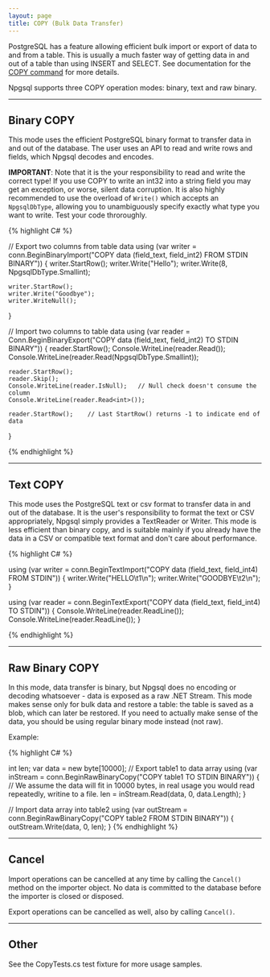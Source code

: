 ```yaml
---
layout: page
title: COPY (Bulk Data Transfer)
---
```


PostgreSQL has a feature allowing efficient bulk import or export of data to and from a table. This is usually a much faster way of getting
data in and out of a table than using INSERT and SELECT. See documentation for the [COPY command](http://www.postgresql.org/docs/current/static/sql-copy.html)
for more details.

Npgsql supports three COPY operation modes: binary, text and raw binary.

---

## Binary COPY

This mode uses the efficient PostgreSQL binary format to transfer data in and out of the database.
The user uses an API to read and write rows and fields, which Npgsql decodes and encodes.

<strong>IMPORTANT</strong>: Note that it is the your responsibility to read and write the correct type!
If you use COPY to write an int32 into a string field you may get an exception, or worse, silent data corruption.
It is also highly recommended to use the overload of `Write()` which accepts an `NpgsqlDbType`, allowing you
to unambiguously specify exactly what type you want to write. Test your code throroughly.

{% highlight C# %}

// Export two columns from table data
using (var writer = conn.BeginBinaryImport("COPY data (field_text, field_int2) FROM STDIN BINARY"))
{
    writer.StartRow();
    writer.Write("Hello");
    writer.Write(8, NpgsqlDbType.Smallint);

    writer.StartRow();
    writer.Write("Goodbye");
    writer.WriteNull();
}

// Import two columns to table data
using (var reader = Conn.BeginBinaryExport("COPY data (field_text, field_int2) TO STDIN BINARY"))
{
    reader.StartRow();
    Console.WriteLine(reader.Read<string>());
    Console.WriteLine(reader.Read<int>(NpgsqlDbType.Smallint));

    reader.StartRow();
    reader.Skip();
    Console.WriteLine(reader.IsNull);   // Null check doesn't consume the column
    Console.WriteLine(reader.Read<int>());

    reader.StartRow();    // Last StartRow() returns -1 to indicate end of data
}

{% endhighlight %}

---

## Text COPY

This mode uses the PostgreSQL text or csv format to transfer data in and out of the database.
It is the user's responsibility to format the text or CSV appropriately, Npgsql simply provides a TextReader or
Writer. This mode is less efficient than binary copy, and is suitable mainly if you already have the data in a CSV
or compatible text format and don't care about performance.

{% highlight C# %}

using (var writer = conn.BeginTextImport("COPY data (field_text, field_int4) FROM STDIN")) {
    writer.Write("HELLO\t1\n");
    writer.Write("GOODBYE\t2\n");
}

using (var reader = conn.BeginTextExport("COPY data (field_text, field_int4) TO STDIN")) {
    Console.WriteLine(reader.ReadLine());
    Console.WriteLine(reader.ReadLine());
}

{% endhighlight %}

---

## Raw Binary COPY

In this mode, data transfer is binary, but Npgsql does no encoding or decoding whatsoever - data is exposed as a raw .NET Stream.
This mode makes sense only for bulk data and restore a table: the table is saved as a blob, which can later be restored. If you
need to actually make sense of the data, you should be using regular binary mode instead (not raw).

Example:

{% highlight C# %}

int len;
var data = new byte[10000];
// Export table1 to data array
using (var inStream = conn.BeginRawBinaryCopy("COPY table1 TO STDIN BINARY")) {
    // We assume the data will fit in 10000 bytes, in real usage you would read repeatedly, writine to a file.
    len = inStream.Read(data, 0, data.Length);
}

// Import data array into table2
using (var outStream = conn.BeginRawBinaryCopy("COPY table2 FROM STDIN BINARY")) {
    outStream.Write(data, 0, len);
}
{% endhighlight %}

---

## Cancel

Import operations can be cancelled at any time by calling the `Cancel()` method on the importer object. No data
is committed to the database before the importer is closed or disposed.

Export operations can be cancelled as well, also by calling `Cancel()`.

---

## Other

See the CopyTests.cs test fixture for more usage samples.
